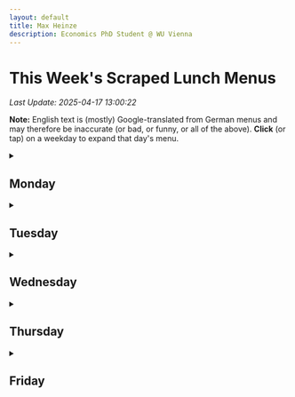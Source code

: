 ```yaml
---
layout: default
title: Max Heinze
description: Economics PhD Student @ WU Vienna
---
```


# This Week's Scraped Lunch Menus

_Last Update: 2025-04-17 13:00:22_

**Note:** English text is (mostly) Google-translated from German menus and may therefore be inaccurate (or bad, or funny, or all of the above). **Click** (or tap) on a weekday to expand that day's menu.

<details>
  <summary><h2>Monday</h2></summary>
  <table class="dataframe menu-table">
  <tbody>
    <tr>
      <td>Baschly</td>
      <td>Meat</td>
      <td>Baschly decided to upload an image-based menu this week. So please follow the link to your right if you want to access their menu.</td>
      <td></td>
      <td><a href="https://baschly.com/wpb/wp-content/uploads/2025/04/baschly-lunch-special-apr-2025-kosher-2025-04-07.jpg">Link</a></td>
    </tr>
    <tr>
      <td>Baschly</td>
      <td>Veggie</td>
      <td>Baschly decided to upload an image-based menu this week. So please follow the link to your right if you want to access their menu.</td>
      <td></td>
      <td><a href="https://baschly.com/wpb/wp-content/uploads/2025/04/baschly-lunch-special-apr-2025-kosher-2025-04-07.jpg">Link</a></td>
    </tr>
    <tr>
      <td>Das Campus Hot Stuff</td>
      <td></td>
      <td>Das Campus Hot Stuff only posts their lunch options on Facebook, so please follow the link to your right if you want to access their menu.</td>
      <td></td>
      <td><a href="https://www.facebook.com/dchotstuff">Link</a></td>
    </tr>
    <tr>
      <td>Finn</td>
      <td>ASIA BOX TO GO</td>
      <td>S</td>
      <td>5.9</td>
      <td><a href="https://finn.wien/collections/mittagsmenu">Link</a></td>
    </tr>
    <tr>
      <td>Finn</td>
      <td>ASIA BOX TO GO</td>
      <td>S</td>
      <td>5.9</td>
      <td><a href="https://finn.wien/collections/mittagsmenu">Link</a></td>
    </tr>
    <tr>
      <td>Finn</td>
      <td>M1</td>
      <td></td>
      <td></td>
      <td><a href="https://finn.wien/collections/mittagsmenu">Link</a></td>
    </tr>
    <tr>
      <td>Finn</td>
      <td>M1</td>
      <td></td>
      <td></td>
      <td><a href="https://finn.wien/collections/mittagsmenu">Link</a></td>
    </tr>
    <tr>
      <td>Finn</td>
      <td>M2</td>
      <td></td>
      <td></td>
      <td><a href="https://finn.wien/collections/mittagsmenu">Link</a></td>
    </tr>
    <tr>
      <td>Finn</td>
      <td>M2</td>
      <td></td>
      <td></td>
      <td><a href="https://finn.wien/collections/mittagsmenu">Link</a></td>
    </tr>
    <tr>
      <td>Finn</td>
      <td>M3</td>
      <td></td>
      <td></td>
      <td><a href="https://finn.wien/collections/mittagsmenu">Link</a></td>
    </tr>
    <tr>
      <td>Finn</td>
      <td>M3</td>
      <td></td>
      <td></td>
      <td><a href="https://finn.wien/collections/mittagsmenu">Link</a></td>
    </tr>
    <tr>
      <td>Finn</td>
      <td>M4</td>
      <td></td>
      <td></td>
      <td><a href="https://finn.wien/collections/mittagsmenu">Link</a></td>
    </tr>
    <tr>
      <td>Finn</td>
      <td>M4</td>
      <td></td>
      <td></td>
      <td><a href="https://finn.wien/collections/mittagsmenu">Link</a></td>
    </tr>
    <tr>
      <td>Finn</td>
      <td>Soup</td>
      <td></td>
      <td></td>
      <td><a href="https://finn.wien/collections/mittagsmenu">Link</a></td>
    </tr>
    <tr>
      <td>Finn</td>
      <td>Soup</td>
      <td></td>
      <td></td>
      <td><a href="https://finn.wien/collections/mittagsmenu">Link</a></td>
    </tr>
    <tr>
      <td>Glashaus</td>
      <td>Fisch & Fleisch</td>
      <td>Farfalle Bolognesemit Rucola und Grana(AGMLO)</td>
      <td>14.90</td>
      <td><a href="https://www.dasglashaus.at/menues">Link</a></td>
    </tr>
    <tr>
      <td>Glashaus</td>
      <td>Fisch & Fleisch</td>
      <td>Farfalle Bolognesemit Rucola and Grana (Agmlo)</td>
      <td>14.90</td>
      <td><a href="https://www.dasglashaus.at/menues">Link</a></td>
    </tr>
    <tr>
      <td>Glashaus</td>
      <td>Vegetarisch</td>
      <td>Kürbis-Quichemit Feta und Blattsalat (ACGM)</td>
      <td>13.90</td>
      <td><a href="https://www.dasglashaus.at/menues">Link</a></td>
    </tr>
    <tr>
      <td>Glashaus</td>
      <td>Vegetarisch</td>
      <td>Pumpkin Quichemit feta and leaf salad (ACGM)</td>
      <td>13.90</td>
      <td><a href="https://www.dasglashaus.at/menues">Link</a></td>
    </tr>
    <tr>
      <td>Library</td>
      <td>Meat</td>
      <td>Rindfleisch-Chili:Rindfleisch-Chili-Reisschüssel, Cheddar-Käse, Sauerrahm, Tomatensalsa und Chips</td>
      <td>10.50</td>
      <td><a href="https://lia.coffee">Link</a></td>
    </tr>
    <tr>
      <td>Library</td>
      <td>Meat</td>
      <td>Beef Chili:Beef–Chili Rice Bowl, Cheddar Cheese, Sour Cream, Tomato Salsa, and Chips(AG)MEAT€ 10,50</td>
      <td>10.50</td>
      <td><a href="https://lia.coffee">Link</a></td>
    </tr>
    <tr>
      <td>Library</td>
      <td>Veggie</td>
      <td>Bohnen-Chili:Reis-Bohnen-Chili-Schüssel, Cheddar-Käse, Sauerrahm, Tomatensalsa und Chips</td>
      <td>10.50</td>
      <td><a href="https://lia.coffee">Link</a></td>
    </tr>
    <tr>
      <td>Library</td>
      <td>Veggie</td>
      <td>Bean Chili:Rice-Bean Chili Bowl, Cheddar Cheese, Sour Cream, Tomato Salsa, and Chips(AG)VEGGIE€ 10,50</td>
      <td>10.50</td>
      <td><a href="https://lia.coffee">Link</a></td>
    </tr>
    <tr>
      <td>Mensa</td>
      <td></td>
      <td>Faschierter Braten (Schwein) | Kartoffelpüree | Saft | Röstzwiebel A,C,G,L,M,O</td>
      <td></td>
      <td><a href="https://www.wumensa.at/menuplan-deutsch">Link</a></td>
    </tr>
    <tr>
      <td>Mensa</td>
      <td></td>
      <td>Fascated roast (pig) |Potato puree |Juice |RöstWiebel A, C, G, L, M, O</td>
      <td></td>
      <td><a href="https://www.wumensa.at/menuplan-deutsch">Link</a></td>
    </tr>
    <tr>
      <td>Mensa</td>
      <td>Bowls & Co</td>
      <td></td>
      <td></td>
      <td><a href="https://www.wumensa.at/menuplan-deutsch">Link</a></td>
    </tr>
    <tr>
      <td>Mensa</td>
      <td>Bowls & Co</td>
      <td></td>
      <td></td>
      <td><a href="https://www.wumensa.at/menuplan-deutsch">Link</a></td>
    </tr>
    <tr>
      <td>Mensa</td>
      <td>Meaty</td>
      <td>Faschierter Braten (Schwein) | Kartoffelpüree | Saft | Röstzwiebel A,C,G,L,M,O</td>
      <td></td>
      <td><a href="https://www.wumensa.at/menuplan-deutsch">Link</a></td>
    </tr>
    <tr>
      <td>Mensa</td>
      <td>Meaty</td>
      <td>Fascated roast (pig) |Potato puree |Juice |RöstWiebel A, C, G, L, M, O</td>
      <td></td>
      <td><a href="https://www.wumensa.at/menuplan-deutsch">Link</a></td>
    </tr>
    <tr>
      <td>Mensa</td>
      <td>Pasta & Co</td>
      <td>Hausgemachte Pasta (A) Hausgemachte Gnocchi (A,C,G) wahlweise Tomatensauce oder Pesto Rinder Bolognese Aufpreis</td>
      <td></td>
      <td><a href="https://www.wumensa.at/menuplan-deutsch">Link</a></td>
    </tr>
    <tr>
      <td>Mensa</td>
      <td>Pasta & Co</td>
      <td>Homemade pasta (a) homemade gnocchi (a, c, g) optionally tomato sauce or pesto cattle bolognese surcharge</td>
      <td></td>
      <td><a href="https://www.wumensa.at/menuplan-deutsch">Link</a></td>
    </tr>
    <tr>
      <td>Mensa</td>
      <td>Powered by plants 100% plant based or Veggie</td>
      <td>Makkaroni-Käse-Auflauf | Tomatensauce A,C,G,L</td>
      <td></td>
      <td><a href="https://www.wumensa.at/menuplan-deutsch">Link</a></td>
    </tr>
    <tr>
      <td>Mensa</td>
      <td>Powered by plants 100% plant based or Veggie</td>
      <td>Macaroni cheese casserole |Tomato sauce A, C, G, L</td>
      <td></td>
      <td><a href="https://www.wumensa.at/menuplan-deutsch">Link</a></td>
    </tr>
    <tr>
      <td>Mensa</td>
      <td>Soup Deal</td>
      <td>laut Tagesaushang</td>
      <td></td>
      <td><a href="https://www.wumensa.at/menuplan-deutsch">Link</a></td>
    </tr>
    <tr>
      <td>Mensa</td>
      <td>Soup Deal</td>
      <td>According to the daylike</td>
      <td></td>
      <td><a href="https://www.wumensa.at/menuplan-deutsch">Link</a></td>
    </tr>
    <tr>
      <td>Mensa</td>
      <td>Tagesuppe</td>
      <td>Klare Gemüsesuppe | Einlage A,C,G,L</td>
      <td></td>
      <td><a href="https://www.wumensa.at/menuplan-deutsch">Link</a></td>
    </tr>
    <tr>
      <td>Mensa</td>
      <td>Tagesuppe</td>
      <td>Clear vegetable soup |Inlay A, C, G, L</td>
      <td></td>
      <td><a href="https://www.wumensa.at/menuplan-deutsch">Link</a></td>
    </tr>
  </tbody>
</table>
</details>

<details>
  <summary><h2>Tuesday</h2></summary>
  <table class="dataframe menu-table">
  <tbody>
    <tr>
      <td>Baschly</td>
      <td>Meat</td>
      <td>Baschly decided to upload an image-based menu this week. So please follow the link to your right if you want to access their menu.</td>
      <td></td>
      <td><a href="https://baschly.com/wpb/wp-content/uploads/2025/04/baschly-lunch-special-apr-2025-kosher-2025-04-07.jpg">Link</a></td>
    </tr>
    <tr>
      <td>Baschly</td>
      <td>Veggie</td>
      <td>Baschly decided to upload an image-based menu this week. So please follow the link to your right if you want to access their menu.</td>
      <td></td>
      <td><a href="https://baschly.com/wpb/wp-content/uploads/2025/04/baschly-lunch-special-apr-2025-kosher-2025-04-07.jpg">Link</a></td>
    </tr>
    <tr>
      <td>Das Campus Hot Stuff</td>
      <td></td>
      <td>Das Campus Hot Stuff only posts their lunch options on Facebook, so please follow the link to your right if you want to access their menu.</td>
      <td></td>
      <td><a href="https://www.facebook.com/dchotstuff">Link</a></td>
    </tr>
    <tr>
      <td>Finn</td>
      <td>ASIA BOX TO GO</td>
      <td>S</td>
      <td>5.9</td>
      <td><a href="https://finn.wien/collections/mittagsmenu">Link</a></td>
    </tr>
    <tr>
      <td>Finn</td>
      <td>ASIA BOX TO GO</td>
      <td>S</td>
      <td>5.9</td>
      <td><a href="https://finn.wien/collections/mittagsmenu">Link</a></td>
    </tr>
    <tr>
      <td>Finn</td>
      <td>M3</td>
      <td></td>
      <td></td>
      <td><a href="https://finn.wien/collections/mittagsmenu">Link</a></td>
    </tr>
    <tr>
      <td>Finn</td>
      <td>M3</td>
      <td></td>
      <td></td>
      <td><a href="https://finn.wien/collections/mittagsmenu">Link</a></td>
    </tr>
    <tr>
      <td>Finn</td>
      <td>M4</td>
      <td></td>
      <td></td>
      <td><a href="https://finn.wien/collections/mittagsmenu">Link</a></td>
    </tr>
    <tr>
      <td>Finn</td>
      <td>M4</td>
      <td></td>
      <td></td>
      <td><a href="https://finn.wien/collections/mittagsmenu">Link</a></td>
    </tr>
    <tr>
      <td>Glashaus</td>
      <td>Fisch & Fleisch</td>
      <td>Faschierte Laibchenmit Erdäpfelstampf, Thymianjus und Röstzwiebel(ACG)</td>
      <td>14.90</td>
      <td><a href="https://www.dasglashaus.at/menues">Link</a></td>
    </tr>
    <tr>
      <td>Glashaus</td>
      <td>Fisch & Fleisch</td>
      <td>Fascaled loaf stomp, thyme jus and roasted ontewates (ACG)</td>
      <td>14.90</td>
      <td><a href="https://www.dasglashaus.at/menues">Link</a></td>
    </tr>
    <tr>
      <td>Glashaus</td>
      <td>Vegetarisch</td>
      <td>Gefüllte Zucchinimit Tabouleh(G)</td>
      <td>13.90</td>
      <td><a href="https://www.dasglashaus.at/menues">Link</a></td>
    </tr>
    <tr>
      <td>Glashaus</td>
      <td>Vegetarisch</td>
      <td>Filled zucchinimit taboub (g)</td>
      <td>13.90</td>
      <td><a href="https://www.dasglashaus.at/menues">Link</a></td>
    </tr>
    <tr>
      <td>Library</td>
      <td>Meat</td>
      <td>In Tomaten geschmortes Rinderragout auf cremiger Polenta:mit grünen Bohnen und Joghurt-Gurken-Salat</td>
      <td>10.50</td>
      <td><a href="https://lia.coffee">Link</a></td>
    </tr>
    <tr>
      <td>Library</td>
      <td>Meat</td>
      <td>Tomato-Braised Beef Ragu on Creamy Polenta:With Green Beans and Yogurt-Cucumber Salad.(AGL)MEAT€ 10,50</td>
      <td>10.50</td>
      <td><a href="https://lia.coffee">Link</a></td>
    </tr>
    <tr>
      <td>Library</td>
      <td>Veggie</td>
      <td>Tomaten-Kichererbsen-Eintopf auf Polenta:Cremige Polenta mit Blumenkohl-Kichererbsen-Eintopf und einem Joghurt-Gurken-Salat</td>
      <td>10.50</td>
      <td><a href="https://lia.coffee">Link</a></td>
    </tr>
    <tr>
      <td>Library</td>
      <td>Veggie</td>
      <td>Tomato-Chickpea Stew on Polenta:Creamy Polenta with Cauliflower and Chickpea Stew, and a Yogurt-Cucumber Salad.(AGL)VEGGIE€ 10,50</td>
      <td>10.50</td>
      <td><a href="https://lia.coffee">Link</a></td>
    </tr>
    <tr>
      <td>Mensa</td>
      <td></td>
      <td>Käsekrainer | Pommes | Zwiebelsenf A,G,L,M</td>
      <td></td>
      <td><a href="https://www.wumensa.at/menuplan-deutsch">Link</a></td>
    </tr>
    <tr>
      <td>Mensa</td>
      <td></td>
      <td>Käsekrainer |Fries |Onion mustard a, g, l, m</td>
      <td></td>
      <td><a href="https://www.wumensa.at/menuplan-deutsch">Link</a></td>
    </tr>
    <tr>
      <td>Mensa</td>
      <td>Bowls & Co</td>
      <td>Käsekrainer | Pommes | Zwiebelsenf A,G,L,M</td>
      <td></td>
      <td><a href="https://www.wumensa.at/menuplan-deutsch">Link</a></td>
    </tr>
    <tr>
      <td>Mensa</td>
      <td>Bowls & Co</td>
      <td>Käsekrainer |Fries |Onion mustard a, g, l, m</td>
      <td></td>
      <td><a href="https://www.wumensa.at/menuplan-deutsch">Link</a></td>
    </tr>
    <tr>
      <td>Mensa</td>
      <td>Meaty</td>
      <td>Käsekrainer | Pommes | Zwiebelsenf A,G,L,M</td>
      <td></td>
      <td><a href="https://www.wumensa.at/menuplan-deutsch">Link</a></td>
    </tr>
    <tr>
      <td>Mensa</td>
      <td>Meaty</td>
      <td>Käsekrainer |Fries |Onion mustard a, g, l, m</td>
      <td></td>
      <td><a href="https://www.wumensa.at/menuplan-deutsch">Link</a></td>
    </tr>
    <tr>
      <td>Mensa</td>
      <td>Pasta & Co</td>
      <td>Hausgemachte Pasta (A) Hausgemachte Gnocchi (A,C,G) wahlweise Tomatensauce oder Pesto Rinder Bolognese Aufpreis</td>
      <td></td>
      <td><a href="https://www.wumensa.at/menuplan-deutsch">Link</a></td>
    </tr>
    <tr>
      <td>Mensa</td>
      <td>Pasta & Co</td>
      <td>Homemade pasta (a) homemade gnocchi (a, c, g) optionally tomato sauce or pesto cattle bolognese surcharge</td>
      <td></td>
      <td><a href="https://www.wumensa.at/menuplan-deutsch">Link</a></td>
    </tr>
    <tr>
      <td>Mensa</td>
      <td>Powered by plants 100% plant based or Veggie</td>
      <td>Orientalische Bulgur- Gemüsepfanne A,E,L</td>
      <td></td>
      <td><a href="https://www.wumensa.at/menuplan-deutsch">Link</a></td>
    </tr>
    <tr>
      <td>Mensa</td>
      <td>Powered by plants 100% plant based or Veggie</td>
      <td>Oriental Bulgur Vegetable Pan A, E, L</td>
      <td></td>
      <td><a href="https://www.wumensa.at/menuplan-deutsch">Link</a></td>
    </tr>
    <tr>
      <td>Mensa</td>
      <td>Soup Deal</td>
      <td>Gemüsecremesuppe A,L</td>
      <td></td>
      <td><a href="https://www.wumensa.at/menuplan-deutsch">Link</a></td>
    </tr>
    <tr>
      <td>Mensa</td>
      <td>Soup Deal</td>
      <td>Vegetable cream soup a, l</td>
      <td></td>
      <td><a href="https://www.wumensa.at/menuplan-deutsch">Link</a></td>
    </tr>
    <tr>
      <td>Mensa</td>
      <td>Tagesuppe</td>
      <td>Gemüsecremesuppe A,L</td>
      <td></td>
      <td><a href="https://www.wumensa.at/menuplan-deutsch">Link</a></td>
    </tr>
    <tr>
      <td>Mensa</td>
      <td>Tagesuppe</td>
      <td>Vegetable cream soup a, l</td>
      <td></td>
      <td><a href="https://www.wumensa.at/menuplan-deutsch">Link</a></td>
    </tr>
  </tbody>
</table>
</details>

<details>
  <summary><h2>Wednesday</h2></summary>
  <table class="dataframe menu-table">
  <tbody>
    <tr>
      <td>Baschly</td>
      <td>Meat</td>
      <td>Baschly decided to upload an image-based menu this week. So please follow the link to your right if you want to access their menu.</td>
      <td></td>
      <td><a href="https://baschly.com/wpb/wp-content/uploads/2025/04/baschly-lunch-special-apr-2025-kosher-2025-04-07.jpg">Link</a></td>
    </tr>
    <tr>
      <td>Baschly</td>
      <td>Veggie</td>
      <td>Baschly decided to upload an image-based menu this week. So please follow the link to your right if you want to access their menu.</td>
      <td></td>
      <td><a href="https://baschly.com/wpb/wp-content/uploads/2025/04/baschly-lunch-special-apr-2025-kosher-2025-04-07.jpg">Link</a></td>
    </tr>
    <tr>
      <td>Das Campus Hot Stuff</td>
      <td></td>
      <td>Das Campus Hot Stuff only posts their lunch options on Facebook, so please follow the link to your right if you want to access their menu.</td>
      <td></td>
      <td><a href="https://www.facebook.com/dchotstuff">Link</a></td>
    </tr>
    <tr>
      <td>Finn</td>
      <td>ASIA BOX TO GO</td>
      <td>S</td>
      <td>5.9</td>
      <td><a href="https://finn.wien/collections/mittagsmenu">Link</a></td>
    </tr>
    <tr>
      <td>Finn</td>
      <td>ASIA BOX TO GO</td>
      <td>S</td>
      <td>5.9</td>
      <td><a href="https://finn.wien/collections/mittagsmenu">Link</a></td>
    </tr>
    <tr>
      <td>Finn</td>
      <td>M3</td>
      <td></td>
      <td></td>
      <td><a href="https://finn.wien/collections/mittagsmenu">Link</a></td>
    </tr>
    <tr>
      <td>Finn</td>
      <td>M3</td>
      <td></td>
      <td></td>
      <td><a href="https://finn.wien/collections/mittagsmenu">Link</a></td>
    </tr>
    <tr>
      <td>Finn</td>
      <td>M4</td>
      <td></td>
      <td></td>
      <td><a href="https://finn.wien/collections/mittagsmenu">Link</a></td>
    </tr>
    <tr>
      <td>Finn</td>
      <td>M4</td>
      <td></td>
      <td></td>
      <td><a href="https://finn.wien/collections/mittagsmenu">Link</a></td>
    </tr>
    <tr>
      <td>Glashaus</td>
      <td>Fisch & Fleisch</td>
      <td>Putenschnitzelmit Erdäpfelsalat und Preiselbeeren(ACGM)</td>
      <td>14.90</td>
      <td><a href="https://www.dasglashaus.at/menues">Link</a></td>
    </tr>
    <tr>
      <td>Glashaus</td>
      <td>Fisch & Fleisch</td>
      <td>Turkey schnitzel with potato salad and cranberries (ACGM)</td>
      <td>14.90</td>
      <td><a href="https://www.dasglashaus.at/menues">Link</a></td>
    </tr>
    <tr>
      <td>Glashaus</td>
      <td>Vegetarisch</td>
      <td>Gemüsecurrymit Basmati Reis (LO)</td>
      <td>13.90</td>
      <td><a href="https://www.dasglashaus.at/menues">Link</a></td>
    </tr>
    <tr>
      <td>Glashaus</td>
      <td>Vegetarisch</td>
      <td>Vegetable currymit basmati rice (lo)</td>
      <td>13.90</td>
      <td><a href="https://www.dasglashaus.at/menues">Link</a></td>
    </tr>
    <tr>
      <td>Library</td>
      <td>Meat</td>
      <td>Frühlings-Buddha-Bowl:Quinoa, gerösteter Kürbis, Rosenkohl, Rotkohl, frittierte Hähnchenstreifen und Avocado mit Zitronen-Joghurt-Dressing</td>
      <td>10.50</td>
      <td><a href="https://lia.coffee">Link</a></td>
    </tr>
    <tr>
      <td>Library</td>
      <td>Meat</td>
      <td>Spring Buddha Bowl:Quinoa, Roasted Pumpkin, Brussel Sprouts, Red Cabbage, Fried Chicken Strips, and Avocado with Lemon-Yogurt Dressing(G)MEAT€ 10,50</td>
      <td>10.50</td>
      <td><a href="https://lia.coffee">Link</a></td>
    </tr>
    <tr>
      <td>Library</td>
      <td>Veggie</td>
      <td>Frühlings-Buddha-Bowl:Quinoa, gerösteter Kürbis, Rosenkohl, Rotkohl, Kichererbsen und Avocado mit Zitronen-Joghurt-Dressing</td>
      <td>10.50</td>
      <td><a href="https://lia.coffee">Link</a></td>
    </tr>
    <tr>
      <td>Library</td>
      <td>Veggie</td>
      <td>Spring Buddha Bowl: Quinoa, Roasted Pumpkin, Brussel Spouts, Red Cabbage, Chickpeas, and Avocado with Lemon-Yogurt Dressing(G)VEGGIE€ 10,50</td>
      <td>10.50</td>
      <td><a href="https://lia.coffee">Link</a></td>
    </tr>
    <tr>
      <td>Mensa</td>
      <td></td>
      <td>Gebackenes Hühnerschnitzel | Petersilkartoffel A,C,G</td>
      <td></td>
      <td><a href="https://www.wumensa.at/menuplan-deutsch">Link</a></td>
    </tr>
    <tr>
      <td>Mensa</td>
      <td></td>
      <td>Baked chicken schnitzel |Petersil potato A, C, G</td>
      <td></td>
      <td><a href="https://www.wumensa.at/menuplan-deutsch">Link</a></td>
    </tr>
    <tr>
      <td>Mensa</td>
      <td>Bowls & Co</td>
      <td></td>
      <td></td>
      <td><a href="https://www.wumensa.at/menuplan-deutsch">Link</a></td>
    </tr>
    <tr>
      <td>Mensa</td>
      <td>Bowls & Co</td>
      <td></td>
      <td></td>
      <td><a href="https://www.wumensa.at/menuplan-deutsch">Link</a></td>
    </tr>
    <tr>
      <td>Mensa</td>
      <td>Meaty</td>
      <td>Gebackenes Hühnerschnitzel | Petersilkartoffel A,C,G</td>
      <td></td>
      <td><a href="https://www.wumensa.at/menuplan-deutsch">Link</a></td>
    </tr>
    <tr>
      <td>Mensa</td>
      <td>Meaty</td>
      <td>Baked chicken schnitzel |Petersil potato A, C, G</td>
      <td></td>
      <td><a href="https://www.wumensa.at/menuplan-deutsch">Link</a></td>
    </tr>
    <tr>
      <td>Mensa</td>
      <td>Pasta & Co</td>
      <td>Hausgemachte Pasta (A) Hausgemachte Gnocchi (A,C,G) wahlweise Tomatensauce oder Pesto Rinder Bolognese Aufpreis</td>
      <td></td>
      <td><a href="https://www.wumensa.at/menuplan-deutsch">Link</a></td>
    </tr>
    <tr>
      <td>Mensa</td>
      <td>Pasta & Co</td>
      <td>Homemade pasta (a) homemade gnocchi (a, c, g) optionally tomato sauce or pesto cattle bolognese surcharge</td>
      <td></td>
      <td><a href="https://www.wumensa.at/menuplan-deutsch">Link</a></td>
    </tr>
    <tr>
      <td>Mensa</td>
      <td>Powered by plants 100% plant based or Veggie</td>
      <td>Zucchini- Kartoffelgulasch | Wachauer A,L</td>
      <td></td>
      <td><a href="https://www.wumensa.at/menuplan-deutsch">Link</a></td>
    </tr>
    <tr>
      <td>Mensa</td>
      <td>Powered by plants 100% plant based or Veggie</td>
      <td>Zucchini potato goulash |Wachauer A, L</td>
      <td></td>
      <td><a href="https://www.wumensa.at/menuplan-deutsch">Link</a></td>
    </tr>
    <tr>
      <td>Mensa</td>
      <td>Soup Deal</td>
      <td>Klare Gemüsesuppe | Einlage A,C,G,L</td>
      <td></td>
      <td><a href="https://www.wumensa.at/menuplan-deutsch">Link</a></td>
    </tr>
    <tr>
      <td>Mensa</td>
      <td>Soup Deal</td>
      <td>Clear vegetable soup |Inlay A, C, G, L</td>
      <td></td>
      <td><a href="https://www.wumensa.at/menuplan-deutsch">Link</a></td>
    </tr>
    <tr>
      <td>Mensa</td>
      <td>Tagesuppe</td>
      <td>Klare Gemüsesuppe | Einlage A,C,G,L</td>
      <td></td>
      <td><a href="https://www.wumensa.at/menuplan-deutsch">Link</a></td>
    </tr>
    <tr>
      <td>Mensa</td>
      <td>Tagesuppe</td>
      <td>Clear vegetable soup |Inlay A, C, G, L</td>
      <td></td>
      <td><a href="https://www.wumensa.at/menuplan-deutsch">Link</a></td>
    </tr>
  </tbody>
</table>
</details>

<details>
  <summary><h2>Thursday</h2></summary>
  <table class="dataframe menu-table">
  <tbody>
    <tr>
      <td>Baschly</td>
      <td>Meat</td>
      <td>Baschly decided to upload an image-based menu this week. So please follow the link to your right if you want to access their menu.</td>
      <td></td>
      <td><a href="https://baschly.com/wpb/wp-content/uploads/2025/04/baschly-lunch-special-apr-2025-kosher-2025-04-07.jpg">Link</a></td>
    </tr>
    <tr>
      <td>Baschly</td>
      <td>Veggie</td>
      <td>Baschly decided to upload an image-based menu this week. So please follow the link to your right if you want to access their menu.</td>
      <td></td>
      <td><a href="https://baschly.com/wpb/wp-content/uploads/2025/04/baschly-lunch-special-apr-2025-kosher-2025-04-07.jpg">Link</a></td>
    </tr>
    <tr>
      <td>Das Campus Hot Stuff</td>
      <td></td>
      <td>Das Campus Hot Stuff only posts their lunch options on Facebook, so please follow the link to your right if you want to access their menu.</td>
      <td></td>
      <td><a href="https://www.facebook.com/dchotstuff">Link</a></td>
    </tr>
    <tr>
      <td>Finn</td>
      <td>ASIA BOX TO GO</td>
      <td>S</td>
      <td>5.9</td>
      <td><a href="https://finn.wien/collections/mittagsmenu">Link</a></td>
    </tr>
    <tr>
      <td>Finn</td>
      <td>ASIA BOX TO GO</td>
      <td>S</td>
      <td>5.9</td>
      <td><a href="https://finn.wien/collections/mittagsmenu">Link</a></td>
    </tr>
    <tr>
      <td>Finn</td>
      <td>M1</td>
      <td></td>
      <td></td>
      <td><a href="https://finn.wien/collections/mittagsmenu">Link</a></td>
    </tr>
    <tr>
      <td>Finn</td>
      <td>M1</td>
      <td></td>
      <td></td>
      <td><a href="https://finn.wien/collections/mittagsmenu">Link</a></td>
    </tr>
    <tr>
      <td>Finn</td>
      <td>M3</td>
      <td></td>
      <td></td>
      <td><a href="https://finn.wien/collections/mittagsmenu">Link</a></td>
    </tr>
    <tr>
      <td>Finn</td>
      <td>M3</td>
      <td></td>
      <td></td>
      <td><a href="https://finn.wien/collections/mittagsmenu">Link</a></td>
    </tr>
    <tr>
      <td>Finn</td>
      <td>M4</td>
      <td></td>
      <td></td>
      <td><a href="https://finn.wien/collections/mittagsmenu">Link</a></td>
    </tr>
    <tr>
      <td>Finn</td>
      <td>M4</td>
      <td></td>
      <td></td>
      <td><a href="https://finn.wien/collections/mittagsmenu">Link</a></td>
    </tr>
    <tr>
      <td>Finn</td>
      <td>Soup</td>
      <td></td>
      <td></td>
      <td><a href="https://finn.wien/collections/mittagsmenu">Link</a></td>
    </tr>
    <tr>
      <td>Finn</td>
      <td>Soup</td>
      <td></td>
      <td></td>
      <td><a href="https://finn.wien/collections/mittagsmenu">Link</a></td>
    </tr>
    <tr>
      <td>Glashaus</td>
      <td>Fisch & Fleisch</td>
      <td>Schweinsbratenmit Sauerkraut, Serviettenknödel und Thymianjus(ACGMLO)</td>
      <td>14.90</td>
      <td><a href="https://www.dasglashaus.at/menues">Link</a></td>
    </tr>
    <tr>
      <td>Glashaus</td>
      <td>Fisch & Fleisch</td>
      <td>Roast pork with sauerkraut, napkin dumplings and thymejus (acgmlo)</td>
      <td>14.90</td>
      <td><a href="https://www.dasglashaus.at/menues">Link</a></td>
    </tr>
    <tr>
      <td>Glashaus</td>
      <td>Vegetarisch</td>
      <td>Spinatnockerlin Rahmsauce(ACG)</td>
      <td>13.90</td>
      <td><a href="https://www.dasglashaus.at/menues">Link</a></td>
    </tr>
    <tr>
      <td>Glashaus</td>
      <td>Vegetarisch</td>
      <td>Spinatnockerlin cream sauce (ACG)</td>
      <td>13.90</td>
      <td><a href="https://www.dasglashaus.at/menues">Link</a></td>
    </tr>
    <tr>
      <td>Library</td>
      <td>Meat</td>
      <td>Chicken Tikka Masala:serviert mit Basmatireis</td>
      <td>10.50</td>
      <td><a href="https://lia.coffee">Link</a></td>
    </tr>
    <tr>
      <td>Library</td>
      <td>Meat</td>
      <td>Chicken Tikka Masala:served with Basmati Rice(AG)MEAT€ 10,50</td>
      <td>10.50</td>
      <td><a href="https://lia.coffee">Link</a></td>
    </tr>
    <tr>
      <td>Library</td>
      <td>Veggie</td>
      <td>Spinat-Käse-Curry:serviert mit Basmatireis</td>
      <td>10.50</td>
      <td><a href="https://lia.coffee">Link</a></td>
    </tr>
    <tr>
      <td>Library</td>
      <td>Veggie</td>
      <td>Spinach and Cheese Curry:served with Basmati Rice(AG)VEGGIE€ 10,50</td>
      <td>10.50</td>
      <td><a href="https://lia.coffee">Link</a></td>
    </tr>
    <tr>
      <td>Mensa</td>
      <td></td>
      <td>Überbackene Schinkenfleckerl (Schwein) mit Kräuterrahm A,C,G,L</td>
      <td></td>
      <td><a href="https://www.wumensa.at/menuplan-deutsch">Link</a></td>
    </tr>
    <tr>
      <td>Mensa</td>
      <td></td>
      <td>Baked ham fains (pig) with herb cream a, c, g, l</td>
      <td></td>
      <td><a href="https://www.wumensa.at/menuplan-deutsch">Link</a></td>
    </tr>
    <tr>
      <td>Mensa</td>
      <td>Bowls & Co</td>
      <td>Überbackene Schinkenfleckerl (Schwein) mit Kräuterrahm A,C,G,L</td>
      <td></td>
      <td><a href="https://www.wumensa.at/menuplan-deutsch">Link</a></td>
    </tr>
    <tr>
      <td>Mensa</td>
      <td>Bowls & Co</td>
      <td>Baked ham fains (pig) with herb cream a, c, g, l</td>
      <td></td>
      <td><a href="https://www.wumensa.at/menuplan-deutsch">Link</a></td>
    </tr>
    <tr>
      <td>Mensa</td>
      <td>Meaty</td>
      <td>Überbackene Schinkenfleckerl (Schwein) mit Kräuterrahm A,C,G,L</td>
      <td></td>
      <td><a href="https://www.wumensa.at/menuplan-deutsch">Link</a></td>
    </tr>
    <tr>
      <td>Mensa</td>
      <td>Meaty</td>
      <td>Baked ham fains (pig) with herb cream a, c, g, l</td>
      <td></td>
      <td><a href="https://www.wumensa.at/menuplan-deutsch">Link</a></td>
    </tr>
    <tr>
      <td>Mensa</td>
      <td>Pasta & Co</td>
      <td>Hausgemachte Pasta (A) Hausgemachte Gnocchi (A,C,G) wahlweise Tomatensauce oder Pesto Rinder Bolognese Aufpreis</td>
      <td></td>
      <td><a href="https://www.wumensa.at/menuplan-deutsch">Link</a></td>
    </tr>
    <tr>
      <td>Mensa</td>
      <td>Pasta & Co</td>
      <td>Homemade pasta (a) homemade gnocchi (a, c, g) optionally tomato sauce or pesto cattle bolognese surcharge</td>
      <td></td>
      <td><a href="https://www.wumensa.at/menuplan-deutsch">Link</a></td>
    </tr>
    <tr>
      <td>Mensa</td>
      <td>Powered by plants 100% plant based or Veggie</td>
      <td>Hausgemachter Kaiserschmarrn | Apfelmus oder Zwetschkenröster A,C,G</td>
      <td></td>
      <td><a href="https://www.wumensa.at/menuplan-deutsch">Link</a></td>
    </tr>
    <tr>
      <td>Mensa</td>
      <td>Powered by plants 100% plant based or Veggie</td>
      <td>Homemade Kaiserschmarrn |Applei or plum roaster A, C, G</td>
      <td></td>
      <td><a href="https://www.wumensa.at/menuplan-deutsch">Link</a></td>
    </tr>
    <tr>
      <td>Mensa</td>
      <td>Soup Deal</td>
      <td>Tomatencremesuppe A,L</td>
      <td></td>
      <td><a href="https://www.wumensa.at/menuplan-deutsch">Link</a></td>
    </tr>
    <tr>
      <td>Mensa</td>
      <td>Soup Deal</td>
      <td>Tomato cream soup a, l</td>
      <td></td>
      <td><a href="https://www.wumensa.at/menuplan-deutsch">Link</a></td>
    </tr>
    <tr>
      <td>Mensa</td>
      <td>Tagesuppe</td>
      <td>Tomatencremesuppe A,L</td>
      <td></td>
      <td><a href="https://www.wumensa.at/menuplan-deutsch">Link</a></td>
    </tr>
    <tr>
      <td>Mensa</td>
      <td>Tagesuppe</td>
      <td>Tomato cream soup a, l</td>
      <td></td>
      <td><a href="https://www.wumensa.at/menuplan-deutsch">Link</a></td>
    </tr>
  </tbody>
</table>
</details>

<details>
  <summary><h2>Friday</h2></summary>
  <table class="dataframe menu-table">
  <tbody>
    <tr>
      <td>Baschly</td>
      <td>Meat</td>
      <td>Baschly decided to upload an image-based menu this week. So please follow the link to your right if you want to access their menu.</td>
      <td></td>
      <td><a href="https://baschly.com/wpb/wp-content/uploads/2025/04/baschly-lunch-special-apr-2025-kosher-2025-04-07.jpg">Link</a></td>
    </tr>
    <tr>
      <td>Baschly</td>
      <td>Veggie</td>
      <td>Baschly decided to upload an image-based menu this week. So please follow the link to your right if you want to access their menu.</td>
      <td></td>
      <td><a href="https://baschly.com/wpb/wp-content/uploads/2025/04/baschly-lunch-special-apr-2025-kosher-2025-04-07.jpg">Link</a></td>
    </tr>
    <tr>
      <td>Das Campus Hot Stuff</td>
      <td></td>
      <td>Das Campus Hot Stuff only posts their lunch options on Facebook, so please follow the link to your right if you want to access their menu.</td>
      <td></td>
      <td><a href="https://www.facebook.com/dchotstuff">Link</a></td>
    </tr>
    <tr>
      <td>Finn</td>
      <td>ASIA BOX TO GO</td>
      <td>S</td>
      <td>5.9</td>
      <td><a href="https://finn.wien/collections/mittagsmenu">Link</a></td>
    </tr>
    <tr>
      <td>Finn</td>
      <td>ASIA BOX TO GO</td>
      <td>S</td>
      <td>5.9</td>
      <td><a href="https://finn.wien/collections/mittagsmenu">Link</a></td>
    </tr>
    <tr>
      <td>Finn</td>
      <td>M1</td>
      <td></td>
      <td></td>
      <td><a href="https://finn.wien/collections/mittagsmenu">Link</a></td>
    </tr>
    <tr>
      <td>Finn</td>
      <td>M1</td>
      <td></td>
      <td></td>
      <td><a href="https://finn.wien/collections/mittagsmenu">Link</a></td>
    </tr>
    <tr>
      <td>Finn</td>
      <td>M2</td>
      <td></td>
      <td></td>
      <td><a href="https://finn.wien/collections/mittagsmenu">Link</a></td>
    </tr>
    <tr>
      <td>Finn</td>
      <td>M2</td>
      <td></td>
      <td></td>
      <td><a href="https://finn.wien/collections/mittagsmenu">Link</a></td>
    </tr>
    <tr>
      <td>Finn</td>
      <td>M3</td>
      <td></td>
      <td></td>
      <td><a href="https://finn.wien/collections/mittagsmenu">Link</a></td>
    </tr>
    <tr>
      <td>Finn</td>
      <td>M3</td>
      <td></td>
      <td></td>
      <td><a href="https://finn.wien/collections/mittagsmenu">Link</a></td>
    </tr>
    <tr>
      <td>Finn</td>
      <td>M4</td>
      <td></td>
      <td></td>
      <td><a href="https://finn.wien/collections/mittagsmenu">Link</a></td>
    </tr>
    <tr>
      <td>Finn</td>
      <td>M4</td>
      <td></td>
      <td></td>
      <td><a href="https://finn.wien/collections/mittagsmenu">Link</a></td>
    </tr>
    <tr>
      <td>Finn</td>
      <td>Soup</td>
      <td></td>
      <td></td>
      <td><a href="https://finn.wien/collections/mittagsmenu">Link</a></td>
    </tr>
    <tr>
      <td>Finn</td>
      <td>Soup</td>
      <td></td>
      <td></td>
      <td><a href="https://finn.wien/collections/mittagsmenu">Link</a></td>
    </tr>
    <tr>
      <td>Glashaus</td>
      <td>Fisch & Fleisch</td>
      <td>Fisch & Chipsmit Erbsenpüree(ACDG)</td>
      <td>14.90</td>
      <td><a href="https://www.dasglashaus.at/menues">Link</a></td>
    </tr>
    <tr>
      <td>Glashaus</td>
      <td>Fisch & Fleisch</td>
      <td>Fisch & Chipsmit Erbsen puree (ACDG)</td>
      <td>14.90</td>
      <td><a href="https://www.dasglashaus.at/menues">Link</a></td>
    </tr>
    <tr>
      <td>Glashaus</td>
      <td>Vegetarisch</td>
      <td>Erdäpfel-Lauch-Strudelmit Blattsalat und Joghurt-Dip (ACGM)</td>
      <td>13.90</td>
      <td><a href="https://www.dasglashaus.at/menues">Link</a></td>
    </tr>
    <tr>
      <td>Glashaus</td>
      <td>Vegetarisch</td>
      <td>Potlecot-leek-strudel with leaf salad and yogurt dip (ACGM)</td>
      <td>13.90</td>
      <td><a href="https://www.dasglashaus.at/menues">Link</a></td>
    </tr>
    <tr>
      <td>Library</td>
      <td>Veggie</td>
      <td>Kücheninspiration: Das heutige Menü wird spontan vom Koch zusammengestellt</td>
      <td>10.50</td>
      <td><a href="https://lia.coffee">Link</a></td>
    </tr>
    <tr>
      <td>Library</td>
      <td>Veggie</td>
      <td>Kitchen Inspiration: today´s menu will be crafted spontaneously by the cook of the day.VEGGIE€ 10,50MEAT€ 10,50</td>
      <td>10.50</td>
      <td><a href="https://lia.coffee">Link</a></td>
    </tr>
    <tr>
      <td>Mensa</td>
      <td></td>
      <td></td>
      <td></td>
      <td><a href="https://www.wumensa.at/menuplan-deutsch">Link</a></td>
    </tr>
    <tr>
      <td>Mensa</td>
      <td></td>
      <td></td>
      <td></td>
      <td><a href="https://www.wumensa.at/menuplan-deutsch">Link</a></td>
    </tr>
    <tr>
      <td>Mensa</td>
      <td>Bowls & Co</td>
      <td></td>
      <td></td>
      <td><a href="https://www.wumensa.at/menuplan-deutsch">Link</a></td>
    </tr>
    <tr>
      <td>Mensa</td>
      <td>Bowls & Co</td>
      <td></td>
      <td></td>
      <td><a href="https://www.wumensa.at/menuplan-deutsch">Link</a></td>
    </tr>
    <tr>
      <td>Mensa</td>
      <td>Meaty</td>
      <td></td>
      <td></td>
      <td><a href="https://www.wumensa.at/menuplan-deutsch">Link</a></td>
    </tr>
    <tr>
      <td>Mensa</td>
      <td>Meaty</td>
      <td></td>
      <td></td>
      <td><a href="https://www.wumensa.at/menuplan-deutsch">Link</a></td>
    </tr>
    <tr>
      <td>Mensa</td>
      <td>Pasta & Co</td>
      <td></td>
      <td></td>
      <td><a href="https://www.wumensa.at/menuplan-deutsch">Link</a></td>
    </tr>
    <tr>
      <td>Mensa</td>
      <td>Pasta & Co</td>
      <td></td>
      <td></td>
      <td><a href="https://www.wumensa.at/menuplan-deutsch">Link</a></td>
    </tr>
    <tr>
      <td>Mensa</td>
      <td>Powered by plants 100% plant based or Veggie</td>
      <td></td>
      <td></td>
      <td><a href="https://www.wumensa.at/menuplan-deutsch">Link</a></td>
    </tr>
    <tr>
      <td>Mensa</td>
      <td>Powered by plants 100% plant based or Veggie</td>
      <td></td>
      <td></td>
      <td><a href="https://www.wumensa.at/menuplan-deutsch">Link</a></td>
    </tr>
    <tr>
      <td>Mensa</td>
      <td>Soup Deal</td>
      <td>Karfreitag geschlossen</td>
      <td></td>
      <td><a href="https://www.wumensa.at/menuplan-deutsch">Link</a></td>
    </tr>
    <tr>
      <td>Mensa</td>
      <td>Soup Deal</td>
      <td>Good Friday closed</td>
      <td></td>
      <td><a href="https://www.wumensa.at/menuplan-deutsch">Link</a></td>
    </tr>
    <tr>
      <td>Mensa</td>
      <td>Tagesuppe</td>
      <td>Karfreitag geschlossen</td>
      <td></td>
      <td><a href="https://www.wumensa.at/menuplan-deutsch">Link</a></td>
    </tr>
    <tr>
      <td>Mensa</td>
      <td>Tagesuppe</td>
      <td>Good Friday closed</td>
      <td></td>
      <td><a href="https://www.wumensa.at/menuplan-deutsch">Link</a></td>
    </tr>
  </tbody>
</table>
</details>
